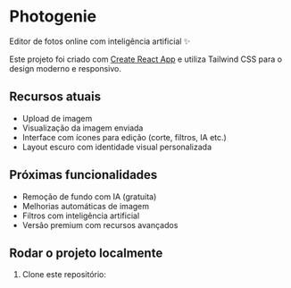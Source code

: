 # Photogenie

Editor de fotos online com inteligência artificial ✨

Este projeto foi criado com [Create React App](https://github.com/facebook/create-react-app) e utiliza Tailwind CSS para o design moderno e responsivo.

## Recursos atuais

- Upload de imagem
- Visualização da imagem enviada
- Interface com ícones para edição (corte, filtros, IA etc.)
- Layout escuro com identidade visual personalizada

## Próximas funcionalidades

- Remoção de fundo com IA (gratuita)
- Melhorias automáticas de imagem
- Filtros com inteligência artificial
- Versão premium com recursos avançados

## Rodar o projeto localmente

1. Clone este repositório:
